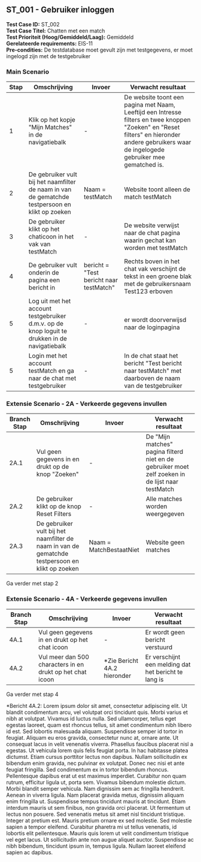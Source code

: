 ## ST_001 - Gebruiker inloggen
**Test Case ID:** ST_002  
**Test Case Titel:** Chatten met een match  
**Test Prioriteit (Hoog/Gemiddeld/Laag):** Gemiddeld  
**Gerelateerde requirements:** EIS-11  
**Pre-condities:** De testdatabase moet gevult zijn met testgegevens, er moet ingelogd zijn met de testgebruiker  

### Main Scenario
| Stap | Omschrijving | Invoer |  Verwacht resultaat |
|-|-|-|-|
| 1 | Klik op het kopje "Mijn Matches" in de navigatiebalk | - | De website toont een pagina met Naam, Leeftijd een Intresse filters en twee knoppen "Zoeken" en "Reset filters" en hieronder andere gebruikers waar de ingelogede gebruiker mee gematched is.
| 2 | De gebruiker vult bij het naamfilter de naam in van de gematchde testpersoon en klikt op zoeken | Naam = testMatch | Website toont alleen de match testMatch |
| 3 | De gebruiker klikt op het chaticoon in het vak van testMatch | - | De website verwijst naar de chat pagina waarin gechat kan worden met testMatch |
| 4 | De gebruiker vult onderin de pagina een bericht in | bericht = "Test bericht naar testMatch" | Rechts boven in het chat vak verschijnt de tekst in een groene blak met de gebruikersnaam Test123 erboven |
| 5 | Log uit met het account testgebruiker d.m.v. op de knop loguit te drukken in de navigatiebalk |-| er wordt doorverwijsd naar de loginpagina |
| 5 | Login met het account testMatch en ga naar de chat met testgebruiker |-| In de chat staat het bericht "Test bericht naar testMatch" met daarboven de naam van de testgebruiker |

### Extensie Scenario - 2A - Verkeerde gegevens invullen
| Branch Stap | Omschrijving | Invoer |  Verwacht resultaat |
|-|-|-|-|
| 2A.1 | Vul geen gegevens in en drukt op de knop "Zoeken" | - | De "Mijn matches" pagina filterd niet en de gebruiker moet zelf zoeken in de lijst naar testMatch|
| 2A.2 | De gebruiker klikt op de knop Reset Filters | - | Alle matches worden weergegeven |
| 2A.3 | De gebruiker vult bij het naamfilter de naam in van de gematchde testpersoon en klikt op zoeken | Naam = MatchBestaatNiet | Website geen matches |

Ga verder met stap 2

### Extensie Scenario - 4A - Verkeerde gegevens invullen
| Branch Stap | Omschrijving | Invoer |  Verwacht resultaat |
|-|-|-|-|
| 4A.1 | Vul geen gegevens in en drukt op het chat icoon | - | Er wordt geen bericht verstuurd |
| 4A.2 | Vul meer dan 500 characters in  en drukt op het chat icoon | *Zie Bericht 4A.2 hieronder | Er verschijnt een melding dat het bericht te lang is |

Ga verder met stap 4


*Bericht 4A.2:
Lorem ipsum dolor sit amet, consectetur adipiscing elit. Ut blandit condimentum arcu, vel volutpat orci tincidunt quis. Morbi varius et nibh at volutpat. Vivamus id luctus nulla. Sed ullamcorper, tellus eget egestas laoreet, quam est rhoncus tellus, sit amet condimentum nibh libero id est. Sed lobortis malesuada aliquam. Suspendisse semper id tortor in feugiat. Aliquam eu eros gravida, consectetur nunc at, ornare ante. Ut consequat lacus in velit venenatis viverra. Phasellus faucibus placerat nisl a egestas. Ut vehicula lorem quis felis feugiat porta. In hac habitasse platea dictumst. Etiam cursus porttitor lectus non dapibus. Nullam sollicitudin ex bibendum enim gravida, nec pulvinar ex volutpat. Donec nec nisi et ante feugiat fringilla. Sed condimentum ex in tortor bibendum rhoncus. Pellentesque dapibus erat ut est maximus imperdiet. Curabitur non quam rutrum, efficitur ligula ut, porta sem. Vivamus bibendum molestie dictum. Morbi blandit semper vehicula. Nam dignissim sem ac fringilla hendrerit. Aenean in viverra ligula. Nam placerat gravida metus, dignissim aliquam enim fringilla ut. Suspendisse tempus tincidunt mauris at tincidunt. Etiam interdum mauris ut sem finibus, non gravida orci placerat. Ut fermentum ut lectus non posuere. Sed venenatis metus sit amet nisl tincidunt tristique. Integer at pretium est. Mauris pretium ornare ex sed molestie. Sed molestie sapien a tempor eleifend. Curabitur pharetra mi ut tellus venenatis, id lobortis elit pellentesque. Mauris quis lorem ut velit condimentum tristique vel eget lacus. Ut sollicitudin ante non augue aliquet auctor. Suspendisse ac nibh bibendum, tincidunt ipsum in, tempus ligula. Nullam laoreet eleifend sapien ac dapibus.

